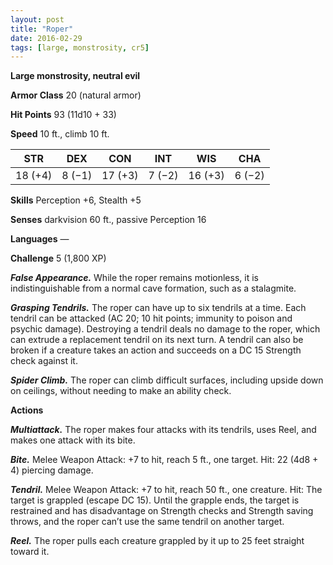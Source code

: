 ```yaml
---
layout: post
title: "Roper"
date: 2016-02-29
tags: [large, monstrosity, cr5]
---
```


**Large monstrosity, neutral evil**

**Armor Class** 20 (natural armor)

**Hit Points** 93 (11d10 + 33)

**Speed** 10 ft., climb 10 ft.

|   STR   |   DEX   |   CON   |   INT   |   WIS   |   CHA   |
|:-----:|:-----:|:-----:|:-----:|:-----:|:-----:|
| 18 (+4) | 8 (−1) | 17 (+3) | 7 (−2) | 16 (+3) | 6 (−2) |

**Skills** Perception +6, Stealth +5 

**Senses** darkvision 60 ft., passive Perception 16 

**Languages** — 

**Challenge** 5 (1,800 XP)

***False Appearance.*** While the roper remains motionless, it is indistinguishable from a normal cave formation, such as a stalagmite. 

***Grasping Tendrils.*** The roper can have up to six tendrils at a time. Each tendril can be attacked (AC 20; 10 hit points; immunity to poison and psychic damage). Destroying a tendril deals no damage to the roper, which can extrude a replacement tendril on its next turn. A tendril can also be broken if a creature takes an action and succeeds on a DC 15 Strength check against it. 

***Spider Climb.*** The roper can climb difficult surfaces, including upside down on ceilings, without needing to make an ability check. 

**Actions**

***Multiattack.*** The roper makes four attacks with its tendrils, uses Reel, and makes one attack with its bite. 

***Bite.*** Melee Weapon Attack: +7 to hit, reach 5 ft., one target. Hit: 22 (4d8 + 4) piercing damage. 

***Tendril.*** Melee Weapon Attack: +7 to hit, reach 50 ft., one creature. Hit: The target is grappled (escape DC 15). Until the grapple ends, the target is restrained and has disadvantage on Strength checks and Strength saving throws, and the roper can’t use the same tendril on another target. 

***Reel.*** The roper pulls each creature grappled by it up to 25 feet straight toward it.
